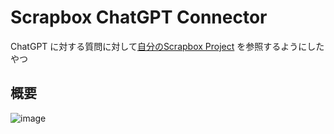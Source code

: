 # Scrapbox ChatGPT Connector

ChatGPT に対する質問に対して[自分のScrapbox Project](https://scrapbox.io/riku19981027-69787355) を参照するようにしたやつ

## 概要
![image](https://user-images.githubusercontent.com/45778163/232238868-944df425-8f69-4652-bdcb-5378f642a64f.png)
